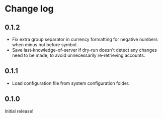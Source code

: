 # Change log

## 0.1.2

- Fix extra group separator in currency formatting for negative numbers when
  minus not before symbol.
- Save last-knowledge-of-server if dry-run doesn't detect any changes need to
  be made, to avoid unnecessarily re-retrieving accounts.

## 0.1.1

- Load configuration file from system configuration folder.

## 0.1.0

Initial release!
